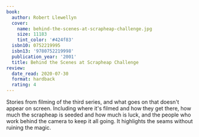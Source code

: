```yaml
---
book:
  author: Robert Llewellyn
  cover:
    name: behind-the-scenes-at-scrapheap-challenge.jpg
    size: 11183
    tint_color: '#424f83'
  isbn10: 0752219995
  isbn13: '9780752219998'
  publication_year: '2001'
  title: Behind the Scenes at Scrapheap Challenge
review:
  date_read: 2020-07-30
  format: hardback
  rating: 4
---
```


Stories from filming of the third series, and what goes on that doesn't appear on screen.
Including where it's filmed and how they get there, how much the scrapheap is seeded and how much is luck, and the people who work behind the camera to keep it all going.
It highlights the seams without ruining the magic.